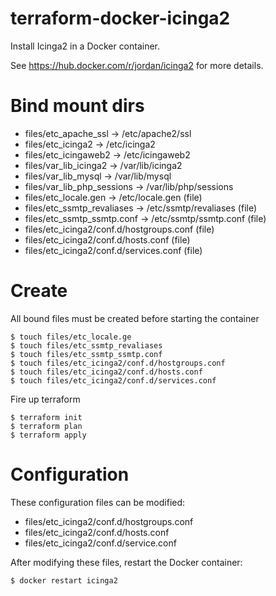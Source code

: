 # terraform-docker-icinga2

Install Icinga2 in a Docker container.

See https://hub.docker.com/r/jordan/icinga2 for more details.

# Bind mount dirs

* files/etc_apache_ssl -> /etc/apache2/ssl
* files/etc_icinga2 -> /etc/icinga2
* files/etc_icingaweb2 -> /etc/icingaweb2
* files/var_lib_icinga2 -> /var/lib/icinga2
* files/var_lib_mysql -> /var/lib/mysql
* files/var_lib_php_sessions -> /var/lib/php/sessions
* files/etc_locale.gen -> /etc/locale.gen (file)
* files/etc_ssmtp_revaliases -> /etc/ssmtp/revaliases (file)
* files/etc_ssmtp_ssmtp.conf -> /etc/ssmtp/ssmtp.conf (file)
* files/etc_icinga2/conf.d/hostgroups.conf (file)
* files/etc_icinga2/conf.d/hosts.conf (file)
* files/etc_icinga2/conf.d/services.conf (file)
# Create

All bound files must be created before starting the container
```
$ touch files/etc_locale.ge
$ touch files/etc_ssmtp_revaliases
$ touch files/etc_ssmtp_ssmtp.conf
$ touch files/etc_icinga2/conf.d/hostgroups.conf
$ touch files/etc_icinga2/conf.d/hosts.conf
$ touch files/etc_icinga2/conf.d/services.conf
```

Fire up terraform 

```
$ terraform init
$ terraform plan
$ terraform apply
```

# Configuration

These configuration files can be modified:

* files/etc_icinga2/conf.d/hostgroups.conf
* files/etc_icinga2/conf.d/hosts.conf
* files/etc_icinga2/conf.d/service.conf

After modifying these files, restart the Docker container:

```
$ docker restart icinga2
```